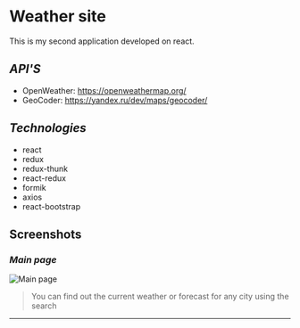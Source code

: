 
# Weather site 

This is my second application developed on react.

## *API'S*
* OpenWeather: https://openweathermap.org/
* GeoCoder: https://yandex.ru/dev/maps/geocoder/

## *Technologies*
* react
* redux
* redux-thunk
* react-redux
* formik
* axios
* react-bootstrap

## Screenshots

### *Main page*
![Main page](https://i.ibb.co/QbjXRBR/Screenshot-2021-09-22-215637.png)
> You can find out the current weather or forecast for any city using the search

***
